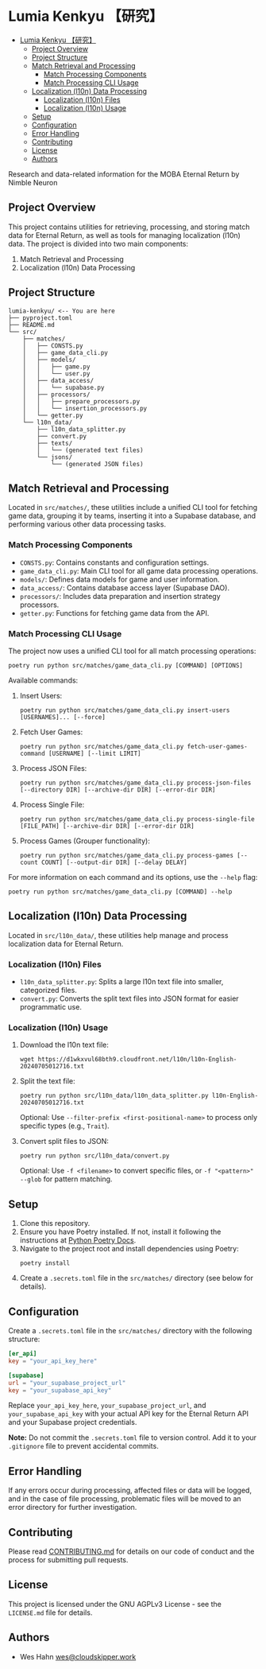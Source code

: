# Lumia Kenkyu 【研究】

<!--toc:start-->
- [Lumia Kenkyu 【研究】](#lumia-kenkyu-研究)
  - [Project Overview](#project-overview)
  - [Project Structure](#project-structure)
  - [Match Retrieval and Processing](#match-retrieval-and-processing)
    - [Match Processing Components](#match-processing-components)
    - [Match Processing CLI Usage](#match-processing-cli-usage)
  - [Localization (l10n) Data Processing](#localization-l10n-data-processing)
    - [Localization (l10n) Files](#localization-l10n-files)
    - [Localization (l10n) Usage](#localization-l10n-usage)
  - [Setup](#setup)
  - [Configuration](#configuration)
  - [Error Handling](#error-handling)
  - [Contributing](#contributing)
  - [License](#license)
  - [Authors](#authors)
<!--toc:end-->

Research and data-related information for the MOBA Eternal Return by Nimble Neuron

## Project Overview

This project contains utilities for retrieving, processing, and storing match data for Eternal Return, as well as tools for managing localization (l10n) data. The project is divided into two main components:

1. Match Retrieval and Processing
2. Localization (l10n) Data Processing

## Project Structure

```
lumia-kenkyu/ <-- You are here
├── pyproject.toml
├── README.md
└── src/
    ├── matches/
    │   ├── CONSTS.py
    │   ├── game_data_cli.py
    │   ├── models/
    │   │   ├── game.py
    │   │   └── user.py
    │   ├── data_access/
    │   │   └── supabase.py
    │   ├── processors/
    │   │   ├── prepare_processors.py
    │   │   └── insertion_processors.py
    │   └── getter.py
    └── l10n_data/
        ├── l10n_data_splitter.py
        ├── convert.py
        ├── texts/
        │   └── (generated text files)
        └── jsons/
            └── (generated JSON files)
```

## Match Retrieval and Processing

Located in `src/matches/`, these utilities include a unified CLI tool for fetching game data, grouping it by teams, inserting it into a Supabase database, and performing various other data processing tasks.

### Match Processing Components

- `CONSTS.py`: Contains constants and configuration settings.
- `game_data_cli.py`: Main CLI tool for all game data processing operations.
- `models/`: Defines data models for game and user information.
- `data_access/`: Contains database access layer (Supabase DAO).
- `processors/`: Includes data preparation and insertion strategy processors.
- `getter.py`: Functions for fetching game data from the API.

### Match Processing CLI Usage

The project now uses a unified CLI tool for all match processing operations:

```
poetry run python src/matches/game_data_cli.py [COMMAND] [OPTIONS]
```

Available commands:

1. Insert Users:
   ```
   poetry run python src/matches/game_data_cli.py insert-users [USERNAMES]... [--force]
   ```

2. Fetch User Games:
   ```
   poetry run python src/matches/game_data_cli.py fetch-user-games-command [USERNAME] [--limit LIMIT]
   ```

3. Process JSON Files:
   ```
   poetry run python src/matches/game_data_cli.py process-json-files [--directory DIR] [--archive-dir DIR] [--error-dir DIR]
   ```

4. Process Single File:
   ```
   poetry run python src/matches/game_data_cli.py process-single-file [FILE_PATH] [--archive-dir DIR] [--error-dir DIR]
   ```

5. Process Games (Grouper functionality):
   ```
   poetry run python src/matches/game_data_cli.py process-games [--count COUNT] [--output-dir DIR] [--delay DELAY]
   ```

For more information on each command and its options, use the `--help` flag:

```
poetry run python src/matches/game_data_cli.py [COMMAND] --help
```

## Localization (l10n) Data Processing

Located in `src/l10n_data/`, these utilities help manage and process localization data for Eternal Return.

### Localization (l10n) Files

- `l10n_data_splitter.py`: Splits a large l10n text file into smaller, categorized files.
- `convert.py`: Converts the split text files into JSON format for easier programmatic use.

### Localization (l10n) Usage

1. Download the l10n text file:
   ```
   wget https://d1wkxvul68bth9.cloudfront.net/l10n/l10n-English-20240705012716.txt
   ```

2. Split the text file:
   ```
   poetry run python src/l10n_data/l10n_data_splitter.py l10n-English-20240705012716.txt
   ```
   Optional: Use `--filter-prefix <first-positional-name>` to process only specific types (e.g., `Trait`).

3. Convert split files to JSON:
   ```
   poetry run python src/l10n_data/convert.py
   ```
   Optional: Use `-f <filename>` to convert specific files, or `-f "<pattern>" --glob` for pattern matching.

## Setup

1. Clone this repository.
2. Ensure you have Poetry installed. If not, install it following the instructions at [Python Poetry Docs](https://python-poetry.org/docs/#installation).
3. Navigate to the project root and install dependencies using Poetry:
   ```
   poetry install
   ```
4. Create a `.secrets.toml` file in the `src/matches/` directory (see below for details).

## Configuration

Create a `.secrets.toml` file in the `src/matches/` directory with the following structure:

```toml
[er_api]
key = "your_api_key_here"

[supabase]
url = "your_supabase_project_url"
key = "your_supabase_api_key"
```

Replace `your_api_key_here`, `your_supabase_project_url`, and `your_supabase_api_key` with your actual API key for the Eternal Return API and your Supabase project credentials.

**Note:** Do not commit the `.secrets.toml` file to version control. Add it to your `.gitignore` file to prevent accidental commits.

## Error Handling

If any errors occur during processing, affected files or data will be logged, and in the case of file processing, problematic files will be moved to an error directory for further investigation.

## Contributing

Please read [CONTRIBUTING.md](https://github.com/wesh92/lumia-kenkyu/blob/main/CONTRIBUTING.md) for details on our code of conduct and the process for submitting pull requests.

## License

This project is licensed under the GNU AGPLv3 License - see the `LICENSE.md` file for details.

## Authors

- Wes Hahn <wes@cloudskipper.work>
